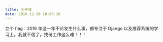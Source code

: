 ```yaml
---
title: 关于我
date: 2018-12-29 10:05:18
---
```


立个 flag：2019 年这一年不论发生什么事，都专注于 Django 以及推荐系统的学习上。我就不信了，找份工作这么难！！！